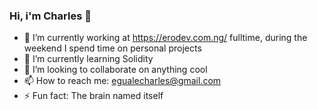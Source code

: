 ### Hi, i'm Charles 👋

- 🔭 I’m currently working at https://erodev.com.ng/ fulltime, during the weekend I spend time on personal projects
- 🌱 I’m currently learning Solidity
- 👯 I’m looking to collaborate on anything cool
- 📫 How to reach me: egualecharles@gmail.com
- ⚡ Fun fact: The brain named itself
<!--
**Charles1403/Charles1403** is a ✨ _special_ ✨ repository because its `README.md` (this file) appears on your GitHub profile.

Here are some ideas to get you started:

- 🔭 I’m currently working on ...
- 🌱 I’m currently learning ...
- 👯 I’m looking to collaborate on ...
- 🤔 I’m looking for help with ...
- 💬 Ask me about ...
- 📫 How to reach me: ...
- 😄 Pronouns: ...
- ⚡ Fun fact: ...
-->
